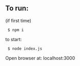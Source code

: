 ## To run:

(if first time)

     $ npm i

to start:

     $ node index.js

Open browser at: localhost:3000
